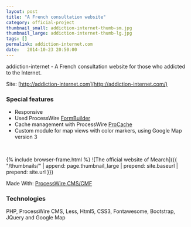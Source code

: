```yaml
---
layout: post
title: "A French consultation website"
category: official-project
thumbnail_small: addiction-internet-thumb-sm.jpg
thumbnail_large: addiction-internet-thumb-lg.jpg
tags: []
permalink: addiction-internet.com
date:   2014-10-23 20:50:00
---
```


addiction-internet - A French consultation website for those who addicted to the Internet.

Site: [http://addiction-internet.com](http://addiction-internet.com/)

<!--more-->

### Special features

- Responsive
- Used ProcessWire [FormBuilder](http://modules.processwire.com/modules/form-builder/) 
- Cache management with ProcessWire [ProCache](http://modules.processwire.com/modules/pro-cache/)
- Custom module for map views with color markers, using Google Map version 3

<br/>

{% include browser-frame.html %}
<span class="project-img-wrap">
![The official website of Mearch]({{ "/thumbnails/" | append: page.thumbnail_large | prepend: site.baseurl | prepend: site.url  }})
</span>

Made With: [ProcessWire CMS/CMF](http://processwire.com/)

### Technologies 
PHP, ProcessWire CMS, Less, Html5, CSS3, Fontawesome, Bootstrap, JQuery and Google Map
